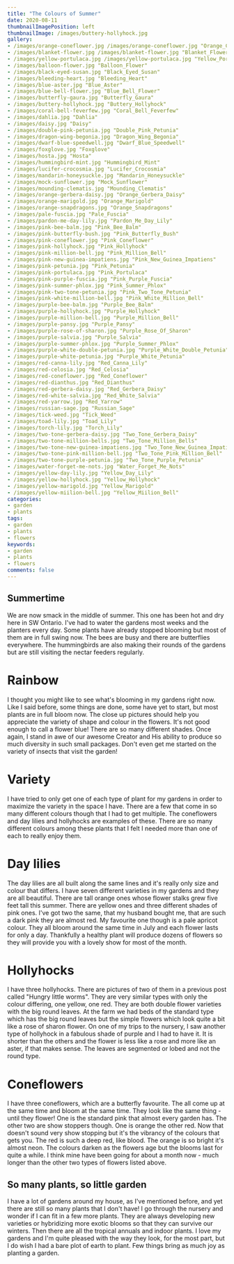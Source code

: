 ```yaml
---
title: "The Colours of Summer"
date: 2020-08-11
thumbnailImagePosition: left
thumbnailImage: /images/buttery-hollyhock.jpg
gallery:
- /images/orange-coneflower.jpg /images/orange-coneflower.jpg "Orange_Coneflower"
- /images/blanket-flower.jpg /images/blanket-flower.jpg "Blanket_Flower"
- /images/yellow-portulaca.jpg /images/yellow-portulaca.jpg "Yellow_Portulaca"
- /images/balloon-flower.jpg "Balloon_Flower"
- /images/black-eyed-susan.jpg "Black_Eyed_Susan"
- /images/bleeding-heart.jpg "Bleeding_Heart"
- /images/blue-aster.jpg "Blue_Aster"
- /images/blue-bell-flower.jpg "Blue_Bell_Flower"
- /images/butterfly-gaura.jpg "Butterfly_Gaura"
- /images/buttery-hollyhock.jpg "Buttery_Hollyhock"
- /images/coral-bell-feverfew.jpg "Coral_Bell_Feverfew"
- /images/dahlia.jpg "Dahlia"
- /images/daisy.jpg "Daisy"
- /images/double-pink-petunia.jpg "Double_Pink_Petunia"
- /images/dragon-wing-begonia.jpg "Dragon_Wing_Begonia"
- /images/dwarf-blue-speedwell.jpg "Dwarf_Blue_Speedwell"
- /images/foxglove.jpg "Foxglove"
- /images/hosta.jpg "Hosta"
- /images/hummingbird-mint.jpg "Hummingbird_Mint"
- /images/lucifer-crocosmia.jpg "Lucifer_Crocosmia"
- /images/mandarin-honeysuckle.jpg "Mandarin_Honeysuckle"
- /images/mock-sunflower.jpg "Mock_Sunflower"
- /images/mounding-clematis.jpg "Mounding_Clematis"
- /images/orange-gerbera-daisy.jpg "Orange_Gerbera_Daisy"
- /images/orange-marigold.jpg "Orange_Marigold"
- /images/orange-snapdragons.jpg "Orange_Snapdragons"
- /images/pale-fuscia.jpg "Pale_Fuscia"
- /images/pardon-me-day-lily.jpg "Pardon_Me_Day_Lily"
- /images/pink-bee-balm.jpg "Pink_Bee_Balm"
- /images/pink-butterfly-bush.jpg "Pink_Butterfly_Bush"
- /images/pink-coneflower.jpg "Pink_Coneflower"
- /images/pink-hollyhock.jpg "Pink_Hollyhock"
- /images/pink-million-bell.jpg "Pink_Million_Bell"
- /images/pink-new-guinea-impatiens.jpg "Pink_New_Guinea_Impatiens"
- /images/pink-petunia.jpg "Pink_Petunia"
- /images/pink-portulaca.jpg "Pink_Portulaca"
- /images/pink-purple-fuscia.jpg "Pink_Purple_Fuscia"
- /images/pink-summer-phlox.jpg "Pink_Summer_Phlox"
- /images/pink-two-tone-petunia.jpg "Pink_Two_Tone_Petunia"
- /images/pink-white-million-bell.jpg "Pink_White_Million_Bell"
- /images/purple-bee-balm.jpg "Purple_Bee_Balm"
- /images/purple-hollyhock.jpg "Purple_Hollyhock"
- /images/purple-million-bell.jpg "Purple_Million_Bell"
- /images/purple-pansy.jpg "Purple_Pansy"
- /images/purple-rose-of-sharon.jpg "Purple_Rose_Of_Sharon"
- /images/purple-salvia.jpg "Purple_Salvia"
- /images/purple-summer-phlox.jpg "Purple_Summer_Phlox"
- /images/purple-white-double-petunia.jpg "Purple_White_Double_Petunia"
- /images/purple-white-petunia.jpg "Purple_White_Petunia"
- /images/red-canna-lily.jpg "Red_Canna_Lily"
- /images/red-celosia.jpg "Red_Celosia"
- /images/red-coneflower.jpg "Red_Coneflower"
- /images/red-dianthus.jpg "Red_Dianthus"
- /images/red-gerbera-daisy.jpg "Red_Gerbera_Daisy"
- /images/red-white-salvia.jpg "Red_White_Salvia"
- /images/red-yarrow.jpg "Red_Yarrow"
- /images/russian-sage.jpg "Russian_Sage"
- /images/tick-weed.jpg "Tick_Weed"
- /images/toad-lily.jpg "Toad_Lily"
- /images/torch-lily.jpg "Torch_Lily"
- /images/two-tone-gerbera-daisy.jpg "Two_Tone_Gerbera_Daisy"
- /images/two-tone-million-bells.jpg "Two_Tone_Million_Bells"
- /images/two-tone-new-guinea-impatiens.jpg "Two_Tone_New_Guinea_Impatiens"
- /images/two-tone-pink-million-bell.jpg "Two_Tone_Pink_Million_Bell"
- /images/two-tone-purple-petunia.jpg "Two_Tone_Purple_Petunia"
- /images/water-forget-me-nots.jpg "Water_Forget_Me_Nots"
- /images/yellow-day-lily.jpg "Yellow_Day_Lily"
- /images/yellow-hollyhock.jpg "Yellow_Hollyhock"
- /images/yellow-marigold.jpg "Yellow_Marigold"
- /images/yellow-miilion-bell.jpg "Yellow_Miilion_Bell"
categories:
- garden
- plants
tags:
- garden
- plants
- flowers
keywords:
- garden
- plants
- flowers
comments: false
---
```




## Summertime

We are now smack in the middle of summer. This one has been hot and dry here in SW Ontario. I've had to water the gardens most weeks and the planters every day. Some plants have already stopped blooming but most of them are in full swing now. The bees are busy and there are butterflies everywhere. The hummingbirds are also making their rounds of the gardens but are still visiting the nectar feeders regularly.

# Rainbow

I thought you might like to see what's blooming in my gardens right now. Like I said before, some things are done, some have yet to start, but most plants are in full bloom now. The close up pictures should help you appreciate the variety of shape and colour in the flowers. It's not good enough to call a flower blue! There are so many different shades. Once again, I stand in awe of our awesome Creator and His ability to produce so much diversity in such small packages. Don't even get me started on the variety of insects that visit the garden!

# Variety

I have tried to only get one of each type of plant for my gardens in order to maximize the variety in the space I have. There are a few that come in so many different colours though that I had to get multiple. The coneflowers and day lilies and hollyhocks are examples of these. There are so many different colours among these plants that I felt I needed more than one of each to really enjoy them. 

# Day lilies

The day lilies are all built along the same lines and it's really only size and colour that differs. I have seven different varieties in my gardens and they are all beautiful. There are tall orange ones whose flower stalks grew five feet tall this summer. There are yellow ones and three different shades of pink ones. I've got two the same, that my husband bought me, that are such a dark pink they are almost red. My favourite one though is a pale apricot colour. They all bloom around the same time in July and each flower lasts for only a day. Thankfully a healthy plant will produce dozens of flowers so they will provide you with a lovely show for most of the month.

# Hollyhocks

I have three hollyhocks. There are pictures of two of them in a previous post called "Hungry little worms". They are very similar types with only the colour differing, one yellow, one red. They are both double flower varieties with the big round leaves. At the farm we had beds of the standard type which has the big round leaves but the simple flowers which look quite a bit like a rose of sharon flower. On one of my trips to the nursery, I saw another type of hollyhock in a fabulous shade of purple and I had to have it. It is shorter than the others and the flower is less like a rose and more like an aster, if that makes sense. The leaves are segmented or lobed and not the round type. 

# Coneflowers

I have three coneflowers, which are a butterfly favourite. The all come up at the same time and bloom at the same time. They look like the same thing - until they flower! One is the standard pink that almost every garden has. The other two are show stoppers though. One is orange the other red. Now that doesn't sound very show stopping but it's the vibrancy of the colours that gets you. The red is such a deep red, like blood. The orange is so bright it's almost neon. The colours darken as the flowers age but the blooms last for quite a while. I think mine have been going for about a month now - much longer than the other two types of flowers listed above.

## So many plants, so little garden

I have a lot of gardens around my house, as I've mentioned before, and yet there are still so many plants that I don't have! I go through the nursery and wonder if I can fit in a few more plants. They are always developing new varieties or hybridizing more exotic blooms so that they can survive our winters. Then there are all the tropical annuals and indoor plants. I love my gardens and I'm quite pleased with the way they look, for the most part, but I do wish I had a bare plot of earth to plant. Few things bring as much joy as planting a garden. 



